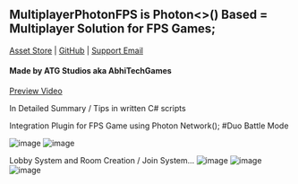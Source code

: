 ## MultiplayerPhotonFPS is Photon<>() Based = Multiplayer Solution for FPS Games;

[Asset Store](https://assetstore.unity.com/packages/2d/gui/icons/magical-potions-and-effects-pack-196598) | [GitHub](https://github.com/abhitechgames) | [Support Email](mailto:atgstudiosinfo@gmail.com)

#### Made by ATG Studios aka AbhiTechGames

[Preview Video](https://assetstore.unity.com/packages/2d/gui/icons/magical-potions-and-effects-pack-196598) 

In Detailed Summary / Tips in written C# scripts

Integration Plugin for FPS Game using Photon Network(); 
#Duo Battle Mode
  
![image](https://user-images.githubusercontent.com/59042408/166905413-4d95ca9f-dc55-4019-904d-405a505e33e6.png)
![image](https://user-images.githubusercontent.com/59042408/166905606-5648caab-7816-4dd1-b875-7d388d0c0942.png)

Lobby System and Room Creation / Join System...
![image](https://user-images.githubusercontent.com/59042408/166906036-e87243d0-32b3-49f0-9837-d44057669e9e.png)
![image](https://user-images.githubusercontent.com/59042408/166906090-0cd55608-69be-4b7a-a4bf-5db4ba33b8d7.png)
![image](https://user-images.githubusercontent.com/59042408/166906167-4bbc3733-c0fc-499f-84f4-4b8cdbad06ca.png)
